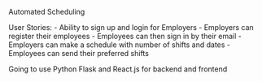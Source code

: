 Automated Scheduling

User Stories:
    - Ability to sign up and login for Employers
    - Employers can register their employees
    - Employees can then sign in by their email
    - Employers can make a schedule with number of shifts and dates
    - Employees can send their preferred shifts

Going to use Python Flask and React.js for backend and frontend